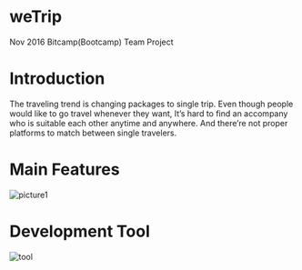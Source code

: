 # weTrip
Nov 2016 Bitcamp(Bootcamp) Team Project

# Introduction
The traveling trend is changing packages to single trip. 
Even though people would like to go travel whenever they want, It’s hard to find an accompany who is suitable each other anytime and anywhere. And there’re not proper platforms to match between single travelers.

# Main Features
![picture1](https://user-images.githubusercontent.com/21251967/50376063-9e2c1800-05ff-11e9-9e49-6e6864ad81b7.png)

# Development Tool
![tool](https://user-images.githubusercontent.com/21251967/50376103-6bceea80-0600-11e9-9524-2e9067e3ee83.png)


